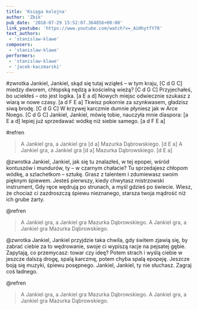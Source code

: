 ```yaml
---
title: 'Księga kolejna'
author: 'Zbik'
pub_date: '2018-07-29 15:52:07.364856+00:00'
link_youtube: 'https://www.youtube.com/watch?v=_AiHhytfY78'
text_authors:
 - 'stanislaw-klawe'
composers:
 - 'stanislaw-klawe'
performers:
 - 'stanislaw-klawe'
 - 'jacek-kaczmarski'
---
```


#zwrotka
Jankiel, Jankiel, skąd się tutaj wziąłeś – w tym kraju, [C d G C]
miedzy dworem, chłopską nędzą a kościelną wieżą? [C d G C]
Przyjechałeś, bo uciekłeś – oto jest logika. [a E a d]
Nowych miejsc odwiecznie szukasz z wiarą w nowe czasy. [a d F E a]
Tkwisz pokornie za szynkwasem, gładzisz siwą brodę. [C d G C]
W krzywej karczmie dumnie płyniesz jak w Arce Noego. [C d G C]
Jankiel, Jankiel, mówię tobie, nauczyła mnie diaspora: [a E a d]
lepiej już sprzedawać wódkę niż siebie samego. [a d F E a]

#refren
>A Jankiel gra, a Jankiel gra [d a]
>Mazurka Dąbrowskiego. [d E a]
>A Jankiel gra, a Jankiel gra [d a]
>Mazurka Dąbrowskiego. [d E a]

@zwrotka
Jankiel, Jankiel, jak się tu znalazłeś, w tej epopei,
wśród kontuszów i mundurów, ty – w czarnym chałacie?
Tu sprzedajesz  chłopom wódkę, a szlachetkom – sztukę.
Grasz z talentem i zdumiewasz swoim pięknym śpiewem.
Jesteś pierwszy, kiedy chwytasz mistrzowski instrument,
Gdy ręce wędrują po strunach, a myśl gdzieś po świecie.
Wiesz, że chociaż ci zazdroszczą śpiewu nieznanego,
starsza twoja mądrość niż ich grube żarty.

@refren
>A Jankiel gra, a Jankiel gra
>Mazurka Dąbrowskiego.
>A Jankiel gra, a Jankiel gra
>Mazurka Dąbrowskiego.

@zwrotka
Jankiel, Jankiel przyjdzie taka chwila, gdy świtem
zjawią się, by zabrać ciebie za to wędrowanie,
swoje ci wypiszą racje na pejsatej gębie.
Zapytają, co przemycasz: towar czy ideę?
Potem strach i wyślą ciebie w jeszcze dalszą drogę,
spalą karczmę, potem chyba spalą epopeję.
Jeszcze boją się muzyki, śpiewu posępnego.
Jankiel, Jankiel, ty nie słuchasz. Zagraj coś ładnego.

@refren
>A Jankiel gra, a Jankiel gra
>Mazurka Dąbrowskiego.
>A Jankiel gra, a Jankiel gra
>Mazurka Dąbrowskiego.